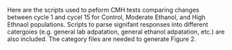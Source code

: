 
Here are the scripts used to peform CMH tests comparing changes between cycle 1 and cycel 15 for Control, Moderate Ethanol, and High Ethnaol populations. Scripts to parse signifant responses into different catergoies (e.g. general lab adpatation, general ethanol adpatation, etc.) are also included. The category files are needed to generate Figure 2.
